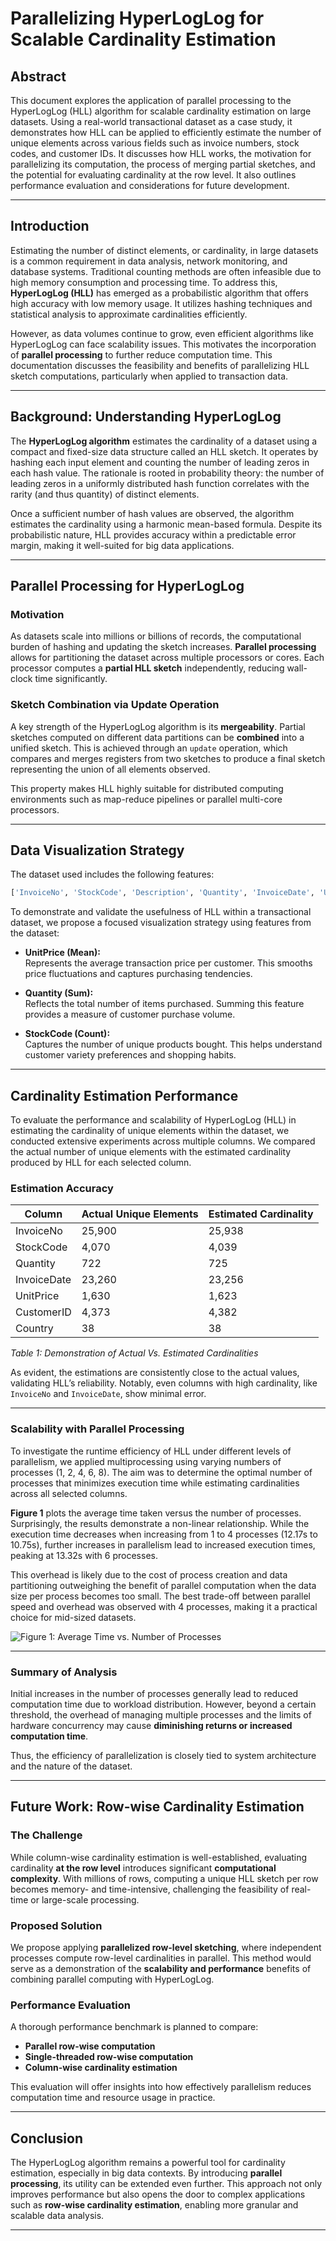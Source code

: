 
# Parallelizing HyperLogLog for Scalable Cardinality Estimation

## Abstract

This document explores the application of parallel processing to the HyperLogLog (HLL) algorithm for scalable cardinality estimation on large datasets. Using a real-world transactional dataset as a case study, it demonstrates how HLL can be applied to efficiently estimate the number of unique elements across various fields such as invoice numbers, stock codes, and customer IDs. It discusses how HLL works, the motivation for parallelizing its computation, the process of merging partial sketches, and the potential for evaluating cardinality at the row level. It also outlines performance evaluation and considerations for future development.

---

## Introduction

Estimating the number of distinct elements, or cardinality, in large datasets is a common requirement in data analysis, network monitoring, and database systems. Traditional counting methods are often infeasible due to high memory consumption and processing time. To address this, **HyperLogLog (HLL)** has emerged as a probabilistic algorithm that offers high accuracy with low memory usage. It utilizes hashing techniques and statistical analysis to approximate cardinalities efficiently.

However, as data volumes continue to grow, even efficient algorithms like HyperLogLog can face scalability issues. This motivates the incorporation of **parallel processing** to further reduce computation time. This documentation discusses the feasibility and benefits of parallelizing HLL sketch computations, particularly when applied to transaction data.

---

## Background: Understanding HyperLogLog

The **HyperLogLog algorithm** estimates the cardinality of a dataset using a compact and fixed-size data structure called an HLL sketch. It operates by hashing each input element and counting the number of leading zeros in each hash value. The rationale is rooted in probability theory: the number of leading zeros in a uniformly distributed hash function correlates with the rarity (and thus quantity) of distinct elements.

Once a sufficient number of hash values are observed, the algorithm estimates the cardinality using a harmonic mean-based formula. Despite its probabilistic nature, HLL provides accuracy within a predictable error margin, making it well-suited for big data applications.

---

## Parallel Processing for HyperLogLog

### Motivation

As datasets scale into millions or billions of records, the computational burden of hashing and updating the sketch increases. **Parallel processing** allows for partitioning the dataset across multiple processors or cores. Each processor computes a **partial HLL sketch** independently, reducing wall-clock time significantly.

### Sketch Combination via Update Operation

A key strength of the HyperLogLog algorithm is its **mergeability**. Partial sketches computed on different data partitions can be **combined** into a unified sketch. This is achieved through an `update` operation, which compares and merges registers from two sketches to produce a final sketch representing the union of all elements observed.

This property makes HLL highly suitable for distributed computing environments such as map-reduce pipelines or parallel multi-core processors.

---

## Data Visualization Strategy

The dataset used includes the following features:
```python
['InvoiceNo', 'StockCode', 'Description', 'Quantity', 'InvoiceDate', 'UnitPrice', 'CustomerID', 'Country']
```

To demonstrate and validate the usefulness of HLL within a transactional dataset, we propose a focused visualization strategy using features from the dataset:

- **UnitPrice (Mean):**  
  Represents the average transaction price per customer. This smooths price fluctuations and captures purchasing tendencies.

- **Quantity (Sum):**  
  Reflects the total number of items purchased. Summing this feature provides a measure of customer purchase volume.

- **StockCode (Count):**  
  Captures the number of unique products bought. This helps understand customer variety preferences and shopping habits.

---

## Cardinality Estimation Performance

To evaluate the performance and scalability of HyperLogLog (HLL) in estimating the cardinality of unique elements within the dataset, we conducted extensive experiments across multiple columns. We compared the actual number of unique elements with the estimated cardinality produced by HLL for each selected column.

### **Estimation Accuracy**

| Column      | Actual Unique Elements | Estimated Cardinality |
| ----------- | ---------------------- | --------------------- |
| InvoiceNo   | 25,900                 | 25,938                |
| StockCode   | 4,070                  | 4,039                 |
| Quantity    | 722                    | 725                   |
| InvoiceDate | 23,260                 | 23,256                |
| UnitPrice   | 1,630                  | 1,623                 |
| CustomerID  | 4,373                  | 4,382                 |
| Country     | 38                     | 38                    |

*Table 1: Demonstration of Actual Vs. Estimated Cardinalities*

As evident, the estimations are consistently close to the actual values, validating HLL’s reliability. Notably, even columns with high cardinality, like `InvoiceNo` and `InvoiceDate`, show minimal error.

---

### **Scalability with Parallel Processing**

To investigate the runtime efficiency of HLL under different levels of parallelism, we applied multiprocessing using varying numbers of processes (1, 2, 4, 6, 8). The aim was to determine the optimal number of processes that minimizes execution time while estimating cardinalities across all selected columns.

**Figure 1** plots the average time taken versus the number of processes. Surprisingly, the results demonstrate a non-linear relationship. While the execution time decreases when increasing from 1 to 4 processes (12.17s to 10.75s), further increases in parallelism lead to increased execution times, peaking at 13.32s with 6 processes.

This overhead is likely due to the cost of process creation and data partitioning outweighing the benefit of parallel computation when the data size per process becomes too small. The best trade-off between parallel speed and overhead was observed with 4 processes, making it a practical choice for mid-sized datasets.

![Figure 1: Average Time vs. Number of Processes](Figure_1.png)

---

### Summary of Analysis

Initial increases in the number of processes generally lead to reduced computation time due to workload distribution. However, beyond a certain threshold, the overhead of managing multiple processes and the limits of hardware concurrency may cause **diminishing returns or increased computation time**.

Thus, the efficiency of parallelization is closely tied to system architecture and the nature of the dataset.

---

## Future Work: Row-wise Cardinality Estimation

### The Challenge

While column-wise cardinality estimation is well-established, evaluating cardinality **at the row level** introduces significant **computational complexity**. With millions of rows, computing a unique HLL sketch per row becomes memory- and time-intensive, challenging the feasibility of real-time or large-scale processing.

### Proposed Solution

We propose applying **parallelized row-level sketching**, where independent processes compute row-level cardinalities in parallel. This method would serve as a demonstration of the **scalability and performance** benefits of combining parallel computing with HyperLogLog.

### Performance Evaluation

A thorough performance benchmark is planned to compare:
- **Parallel row-wise computation**
- **Single-threaded row-wise computation**
- **Column-wise cardinality estimation**

This evaluation will offer insights into how effectively parallelism reduces computation time and resource usage in practice.

---

## Conclusion

The HyperLogLog algorithm remains a powerful tool for cardinality estimation, especially in big data contexts. By introducing **parallel processing**, its utility can be extended even further. This approach not only improves performance but also opens the door to complex applications such as **row-wise cardinality estimation**, enabling more granular and scalable data analysis.

---

